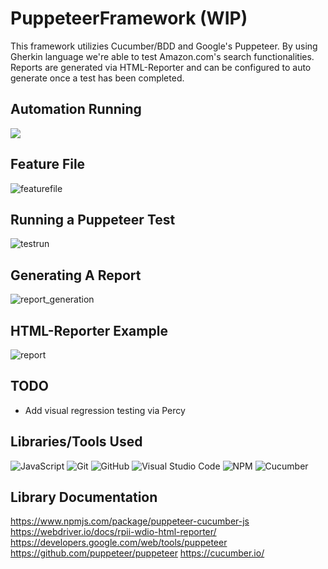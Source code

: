 # PuppeteerFramework (WIP)
This framework utilizies Cucumber/BDD and Google's Puppeteer. By using Gherkin language we're able to test Amazon.com's search functionalities. Reports are generated via HTML-Reporter and can be configured to auto generate once a test has been completed. 

## Automation Running 
![](https://thumbs.gfycat.com/ShyVagueBalloonfish-size_restricted.gif)

## Feature File 
![featurefile](https://imgur.com/Ie2957w)

## Running a Puppeteer Test
![testrun](https://imgur.com/8zSujWj)

## Generating A Report
![report_generation](https://imgur.com/O2DxW85)

## HTML-Reporter Example
![report](https://imgur.com/kzqLd7a)

## TODO
- Add visual regression testing via Percy

## Libraries/Tools Used
![JavaScript](https://img.shields.io/badge/javascript-%23323330.svg?style=for-the-badge&logo=javascript&logoColor=%23F7DF1E)
![Git](https://img.shields.io/badge/git-%23F05033.svg?style=for-the-badge&logo=git&logoColor=white)
![GitHub](https://img.shields.io/badge/github-%23121011.svg?style=for-the-badge&logo=github&logoColor=white)
![Visual Studio Code](https://img.shields.io/badge/Visual%20Studio%20Code-0078d7.svg?style=for-the-badge&logo=visual-studio-code&logoColor=white)
![NPM](https://img.shields.io/badge/NPM-%23000000.svg?style=for-the-badge&logo=npm&logoColor=white)
![Cucumber](https://badgen.net/badge/puppeteer/cucumber/green?icon=chrome)

## Library Documentation
https://www.npmjs.com/package/puppeteer-cucumber-js
https://webdriver.io/docs/rpii-wdio-html-reporter/
https://developers.google.com/web/tools/puppeteer
https://github.com/puppeteer/puppeteer
https://cucumber.io/
